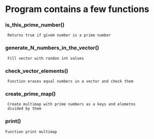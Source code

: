 # Program contains a few functions

### is_this_prime_number()
     Returns true if givem number is a prime number
     
### generate_N_numbers_in_the_vector()
     Fill vector with randon int values
     
### check_vector_elements()
     Function erases equal numbers in a vector and check them
     
### create_prime_map()
     Create multimap with prime numbers as a keys and elemetns 
     divided by them

### print()
    Function print multimap 
